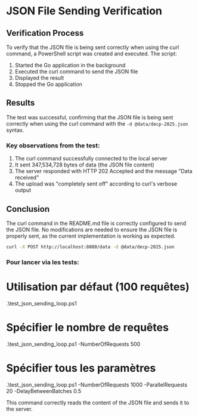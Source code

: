 # JSON File Sending Verification

## Verification Process

To verify that the JSON file is being sent correctly when using the curl command, a PowerShell script was created and
executed. The script:

1. Started the Go application in the background
2. Executed the curl command to send the JSON file
3. Displayed the result
4. Stopped the Go application

## Results

The test was successful, confirming that the JSON file is being sent correctly when using the curl command with the
`-d @data/decp-2025.json` syntax.

### Key observations from the test:

1. The curl command successfully connected to the local server
2. It sent 347,534,728 bytes of data (the JSON file content)
3. The server responded with HTTP 202 Accepted and the message "Data received"
4. The upload was "completely sent off" according to curl's verbose output

## Conclusion

The curl command in the README.md file is correctly configured to send the JSON file. No modifications are needed to
ensure the JSON file is properly sent, as the current implementation is working as expected.

```bash
curl -X POST http://localhost:8080/data -d @data/decp-2025.json
```

### Pour lancer via les tests:

# Utilisation par défaut (100 requêtes)

.\test_json_sending_loop.ps1

# Spécifier le nombre de requêtes

.\test_json_sending_loop.ps1 -NumberOfRequests 500

# Spécifier tous les paramètres

.\test_json_sending_loop.ps1 -NumberOfRequests 1000 -ParallelRequests 20 -DelayBetweenBatches 0.5

This command correctly reads the content of the JSON file and sends it to the server.